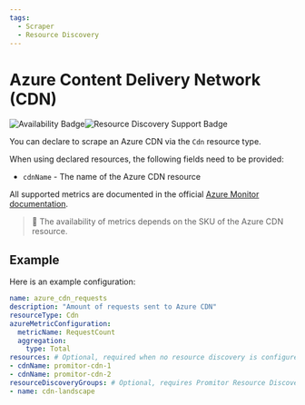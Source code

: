 ```yaml
---
tags:
  - Scraper
  - Resource Discovery
---
```


# Azure Content Delivery Network (CDN)

![Availability Badge](https://img.shields.io/badge/Available%20Starting-v2.6-green.svg)![Resource Discovery Support Badge](https://img.shields.io/badge/Support%20for%20Resource%20Discovery-Yes-green.svg)

You can declare to scrape an Azure CDN via the `Cdn` resource
type.

When using declared resources, the following fields need to be provided:

- `cdnName` - The name of the Azure CDN resource

All supported metrics are documented in the official [Azure Monitor documentation](https://learn.microsoft.com/en-us/azure/azure-monitor/essentials/metrics-supported#microsoftcdnprofiles).

> 🚨 The availability of metrics depends on the SKU of the Azure CDN resource.

## Example

Here is an example configuration:

```yaml
name: azure_cdn_requests
description: "Amount of requests sent to Azure CDN"
resourceType: Cdn
azureMetricConfiguration:
  metricName: RequestCount
  aggregation:
    type: Total
resources: # Optional, required when no resource discovery is configured
- cdnName: promitor-cdn-1
- cdnName: promitor-cdn-2
resourceDiscoveryGroups: # Optional, requires Promitor Resource Discovery agent (https://docs.promitor.io/latest/how-it-works#using-resource-discovery)
- name: cdn-landscape
```
